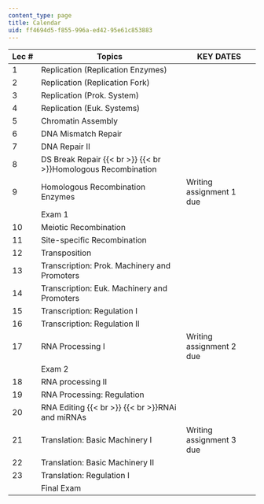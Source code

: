 ```yaml
---
content_type: page
title: Calendar
uid: ff4694d5-f855-996a-ed42-95e61c853883
---
```


| Lec # | Topics | KEY DATES |
| --- | --- | --- |
| 1 | Replication (Replication Enzymes) |  |
| 2 | Replication (Replication Fork) |  |
| 3 | Replication (Prok. System) |  |
| 4 | Replication (Euk. Systems) |  |
| 5 | Chromatin Assembly |  |
| 6 | DNA Mismatch Repair |  |
| 7 | DNA Repair II |  |
| 8 | DS Break Repair  {{< br >}}  {{< br >}}Homologous Recombination |  |
| 9 | Homologous Recombination Enzymes | Writing assignment 1 due |
|  | Exam 1 |  |
| 10 | Meiotic Recombination |  |
| 11 | Site-specific Recombination |  |
| 12 | Transposition |  |
| 13 | Transcription: Prok. Machinery and Promoters |  |
| 14 | Transcription: Euk. Machinery and Promoters |  |
| 15 | Transcription: Regulation I |  |
| 16 | Transcription: Regulation II |  |
| 17 | RNA Processing I | Writing assignment 2 due |
|  | Exam 2 |  |
| 18 | RNA processing II |  |
| 19 | RNA Processing: Regulation |  |
| 20 | RNA Editing  {{< br >}}  {{< br >}}RNAi and miRNAs |  |
| 21 | Translation: Basic Machinery I | Writing assignment 3 due |
| 22 | Translation: Basic Machinery II |  |
| 23 | Translation: Regulation I |  |
|  | Final Exam |